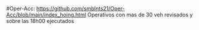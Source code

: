 #Oper-Acc: https://github.com/smblnts21/Oper-Acc/blob/main/index_hoing.html
Operativos con mas de 30 veh revisados y sobre las 18h00 ejecutados

